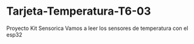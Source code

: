 # Tarjeta-Temperatura-T6-03
Proyecto Kit Sensorica 
Vamos a leer los sensores de temperatura con el esp32
